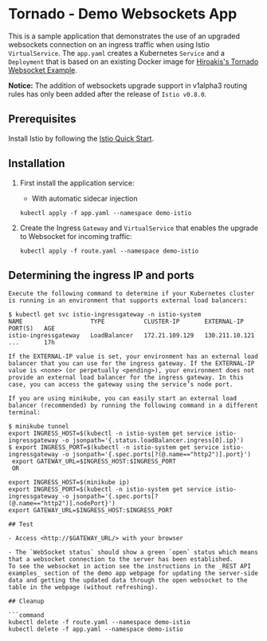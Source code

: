 # Tornado - Demo Websockets App

This is a sample application that demonstrates the use of an upgraded websockets connection on an ingress traffic when using Istio `VirtualService`.
The `app.yaml` creates a Kubernetes `Service` and a `Deployment` that is based on an existing Docker image for [Hiroakis's Tornado Websocket Example](https://github.com/hiroakis/tornado-websocket-example).

__Notice:__ The addition of websockets upgrade support in v1alpha3 routing rules has only been added after the release of `Istio v0.8.0`.

## Prerequisites

Install Istio by following the [Istio Quick Start](https://istio.io/docs/setup/kubernetes/quick-start.html).

## Installation

1. First install the application service:

    - With automatic sidecar injection

    ```command
    kubectl apply -f app.yaml --namespace demo-istio
    ```

1. Create the Ingress `Gateway` and `VirtualService` that enables the upgrade to Websocket for incoming traffic:

    ```command
    kubectl apply -f route.yaml --namespace demo-istio
    ```

## Determining the ingress IP and ports

```
Execute the following command to determine if your Kubernetes cluster is running in an environment that supports external load balancers:

$ kubectl get svc istio-ingressgateway -n istio-system
NAME                   TYPE           CLUSTER-IP       EXTERNAL-IP      PORT(S)   AGE
istio-ingressgateway   LoadBalancer   172.21.109.129   130.211.10.121   ...       17h

If the EXTERNAL-IP value is set, your environment has an external load balancer that you can use for the ingress gateway. If the EXTERNAL-IP value is <none> (or perpetually <pending>), your environment does not provide an external load balancer for the ingress gateway. In this case, you can access the gateway using the service’s node port.

If you are using minikube, you can easily start an external load balancer (recommended) by running the following command in a different terminal:

$ minikube tunnel
export INGRESS_HOST=$(kubectl -n istio-system get service istio-ingressgateway -o jsonpath='{.status.loadBalancer.ingress[0].ip}')
$ export INGRESS_PORT=$(kubectl -n istio-system get service istio-ingressgateway -o jsonpath='{.spec.ports[?(@.name=="http2")].port}')
 export GATEWAY_URL=$INGRESS_HOST:$INGRESS_PORT
 OR
 
export INGRESS_HOST=$(minikube ip)
export INGRESS_PORT=$(kubectl -n istio-system get service istio-ingressgateway -o jsonpath='{.spec.ports[?(@.name=="http2")].nodePort}')
export GATEWAY_URL=$INGRESS_HOST:$INGRESS_PORT

## Test

- Access <http://$GATEWAY_URL/> with your browser

- The `WebSocket status` should show a green `open` status which means  that a websocket connection to the server has been established.
To see the websocket in action see the instructions in the _REST API examples_ section of the demo app webpage for updating the server-side data and getting the updated data through the open websocket to the table in the webpage (without refreshing).

## Cleanup

```command
kubectl delete -f route.yaml --namespace demo-istio
kubectl delete -f app.yaml --namespace demo-istio
```
